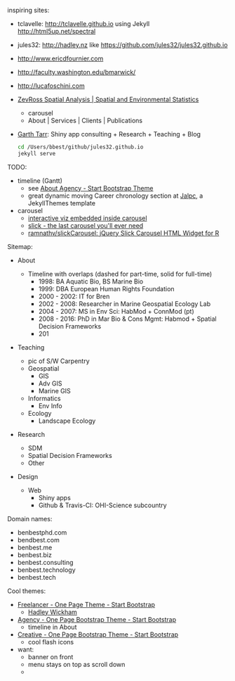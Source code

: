 inspiring sites:
- tclavelle: <http://tclavelle.github.io> using Jekyll <http://html5up.net/spectral>
- jules32: <http://hadley.nz> like <https://github.com/jules32/jules32.github.io>
- http://www.ericdfournier.com
- http://faculty.washington.edu/bmarwick/
- http://lucafoschini.com
- [ZevRoss Spatial Analysis | Spatial and Environmental Statistics](http://zevross.com/)
  - carousel
  - About | Services | Clients | Publications
- [Garth Tarr](http://garthtarr.com/): Shiny app consulting + Research + Teaching + Blog

  ```bash
  cd /Users/bbest/github/jules32.github.io
  jekyll serve
  ```

TODO:

- timeline (Gantt)
  - see [About Agency - Start Bootstrap Theme ](http://blackrockdigital.github.io/startbootstrap-agency/#about)
  - great dynamic moving Career chronology section at [Jalpc](http://www.jack003.com/#career), a JekyllThemes template
- carousel
  * [interactive viz embedded inside carousel](http://ramnathv.github.io/carouselDemo/#10)
  * [slick - the last carousel you'll ever need](http://kenwheeler.github.io/slick/)
  * [ramnathv/slickCarousel: jQuery Slick Carousel HTML Widget for R](https://github.com/ramnathv/slickCarousel)


Sitemap:
- About
  - Timeline with overlaps (dashed for part-time, solid for full-time)
    - 1998: BA Aquatic Bio, BS Marine Bio
    - 1999: DBA European Human Rights Foundation
    - 2000 - 2002: IT for Bren
    - 2002 - 2008: Researcher in Marine Geospatial Ecology Lab
    - 2004 - 2007: MS in Env Sci: HabMod + ConnMod (pt)
    - 2008 - 2016: PhD in Mar Bio & Cons Mgmt: Habmod + Spatial Decision Frameworks
    - 201

- Teaching
  - pic of S/W Carpentry
  - Geospatial
    - GIS
    - Adv GIS
    - Marine GIS
  - Informatics
    - Env Info
  - Ecology
    - Landscape Ecology
- Research
  - SDM
  - Spatial Decision Frameworks
  - Other
- Design
  - Web
    - Shiny apps
    - Github & Travis-CI: OHI-Science subcountry

Domain names:
- benbestphd.com
- bendbest.com
- benbest.me
- benbest.biz
- benbest.consulting
- benbest.technology
- benbest.tech



Cool themes:
- [Freelancer - One Page Theme - Start Bootstrap](http://startbootstrap.com/template-overviews/freelancer/)
  - [Hadley Wickham](http://hadley.nz/)
- [Agency - One Page Bootstrap Theme - Start Bootstrap](http://startbootstrap.com/template-overviews/agency/)
  - timeline in About
- [Creative - One Page Bootstrap Theme - Start Bootstrap](http://startbootstrap.com/template-overviews/creative/)
  - cool flash icons
- want:
  - banner on front
  - menu stays on top as scroll down
  -
